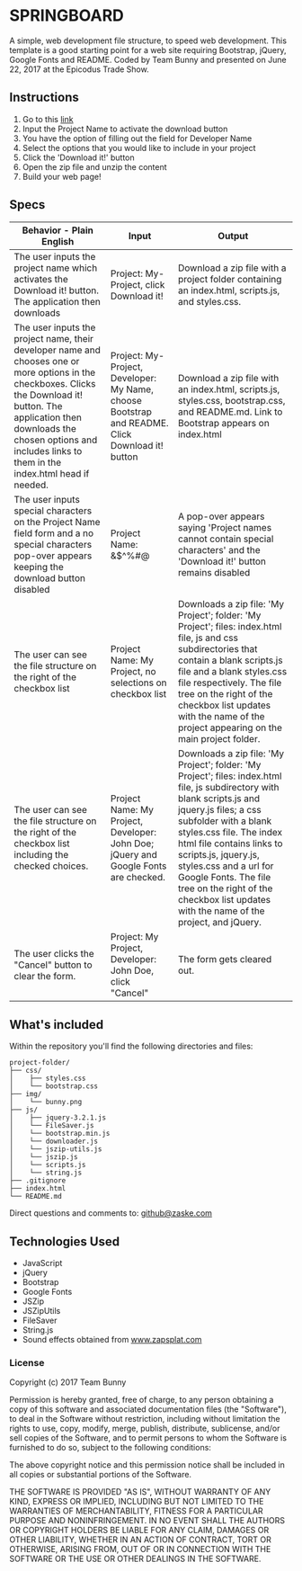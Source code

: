 # SPRINGBOARD
A simple, web development file structure, to speed web development.  This template is a good starting point for a web site requiring Bootstrap, jQuery, Google Fonts and README. Coded by Team Bunny and presented on June 22, 2017 at the Epicodus Trade Show.

## Instructions
1. Go to this [link](https://Epicodus-SZ.github.io/Springboard)
2. Input the Project Name to activate the download button
3. You have the option of filling out the field for Developer Name
4. Select the options that you would like to include in your project
5. Click the 'Download it!' button
6. Open the zip file and unzip the content
7. Build your web page!

## Specs
|Behavior - Plain English|Input|Output|
|---|---|---|
|The user inputs the project name which activates the Download it! button. The application then downloads |Project: My-Project, click Download it!| Download a zip file with a project folder containing an index.html, scripts.js, and styles.css.|
|The user inputs the project name, their developer name and chooses one or more options in the checkboxes. Clicks the Download it! button. The application then downloads the chosen options and includes links to them in the index.html head if needed.|Project: My-Project, Developer: My Name, choose Bootstrap and README. Click Download it! button |Download a zip file with an index.html, scripts.js, styles.css, bootstrap.css, and README.md. Link to Bootstrap appears on index.html |
|The user inputs special characters on the Project Name field form and a no special characters pop-over appears keeping the download button disabled| Project Name: &$^%#@ | A pop-over appears saying 'Project names cannot contain special characters' and the 'Download it!' button remains disabled |
|The user can see the file structure on the right of the checkbox list | Project Name: My Project, no selections on checkbox list | Downloads a zip file: 'My Project'; folder: 'My Project'; files: index.html file, js and css subdirectories that contain a blank scripts.js file and a blank styles.css file respectively. The file tree on the right of the checkbox list updates with the name of the project appearing on the main project folder.|
|The user can see the file structure on the right of the checkbox list including the checked choices.| Project Name: My Project, Developer: John Doe; jQuery and Google Fonts are checked.|Downloads a zip file: 'My Project'; folder: 'My Project'; files: index.html file, js subdirectory with blank scripts.js and jquery.js files; a css subfolder with a blank styles.css file. The index html file contains links to scripts.js, jquery.js, styles.css and a url for Google Fonts. The file tree on the right of the checkbox list updates with the name of the project, and jQuery.|
|The user clicks the "Cancel" button to clear the form.|Project: My Project, Developer: John Doe, click "Cancel"| The form gets cleared out.|

## What's included
Within the repository you'll find the following directories and files:

```
project-folder/
├── css/
│    ├── styles.css
│    └── bootstrap.css
├── img/
│    └── bunny.png
├── js/
│    ├── jquery-3.2.1.js
│    └── FileSaver.js
│    └── bootstrap.min.js
│    └── downloader.js
│    └── jszip-utils.js
│    └── jszip.js
│    └── scripts.js
│    └── string.js
├── .gitignore
├── index.html
└── README.md
```

Direct questions and comments to: [github@zaske.com](mailto:github@zaske.com)

## Technologies Used
* JavaScript
* jQuery
* Bootstrap
* Google Fonts
* JSZip
* JSZipUtils
* FileSaver
* String.js
* Sound effects obtained from www.zapsplat.com

### License
Copyright (c) 2017 Team Bunny

Permission is hereby granted, free of charge, to any person obtaining a copy of this software and associated documentation files (the "Software"), to deal in the Software without restriction, including without limitation the rights to use, copy, modify, merge, publish, distribute, sublicense, and/or sell copies of the Software, and to permit persons to whom the Software is furnished to do so, subject to the following conditions:

The above copyright notice and this permission notice shall be included in all copies or substantial portions of the Software.

THE SOFTWARE IS PROVIDED "AS IS", WITHOUT WARRANTY OF ANY KIND, EXPRESS OR IMPLIED, INCLUDING BUT NOT LIMITED TO THE WARRANTIES OF MERCHANTABILITY, FITNESS FOR A PARTICULAR PURPOSE AND NONINFRINGEMENT. IN NO EVENT SHALL THE AUTHORS OR COPYRIGHT HOLDERS BE LIABLE FOR ANY CLAIM, DAMAGES OR OTHER LIABILITY, WHETHER IN AN ACTION OF CONTRACT, TORT OR OTHERWISE, ARISING FROM, OUT OF OR IN CONNECTION WITH THE SOFTWARE OR THE USE OR OTHER DEALINGS IN THE SOFTWARE.

